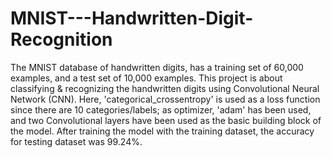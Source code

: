 # MNIST---Handwritten-Digit-Recognition
The MNIST database of handwritten digits, has a training set of 60,000 examples, and a test set of 10,000 examples. This project is about classifying & recognizing the handwritten digits using Convolutional Neural Network (CNN). Here, 'categorical_crossentropy' is used as a loss function since there are 10 categories/labels; as optimizer, 'adam' has been used, and two Convolutional layers have been used as the basic building block of the model. After training the model with the training dataset, the accuracy for testing dataset was 99.24%.
